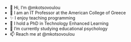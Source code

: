 - 👋 Hi, I’m @mkotsovoulou
- 👀 I am an IT Professor at the American College of Greece
- ✨ I enjoy teaching programming
- 💞️ I hold a PhD in Technology Enhanced Learning
- 🌱 I’m currently studying educational psychology
- 📫 Reach me at @mkotsovoulou

<!---
mkotsovoulou/mkotsovoulou is a ✨ special ✨ repository because its `README.md` (this file) appears on your GitHub profile.
You can click the Preview link to take a look at your changes.
--->
